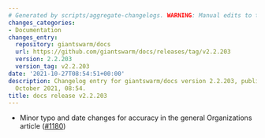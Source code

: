 ```yaml
---
# Generated by scripts/aggregate-changelogs. WARNING: Manual edits to this files will be overwritten.
changes_categories:
- Documentation
changes_entry:
  repository: giantswarm/docs
  url: https://github.com/giantswarm/docs/releases/tag/v2.2.203
  version: 2.2.203
  version_tag: v2.2.203
date: '2021-10-27T08:54:51+00:00'
description: Changelog entry for giantswarm/docs version 2.2.203, published on 27
  October 2021, 08:54.
title: docs release v2.2.203
---
```


- Minor typo and date changes for accuracy in the general Organizations article ([#1180](https://github.com/giantswarm/docs/pull/1180))
